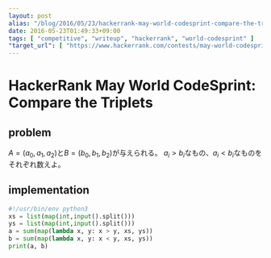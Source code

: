 ```yaml
---
layout: post
alias: "/blog/2016/05/23/hackerrank-may-world-codesprint-compare-the-triplets/"
date: 2016-05-23T01:49:33+09:00
tags: [ "competitive", "writeup", "hackerrank", "world-codesprint" ]
"target_url": [ "https://www.hackerrank.com/contests/may-world-codesprint/challenges/compare-the-triplets" ]
---
```


# HackerRank May World CodeSprint: Compare the Triplets

## problem

$A = (a_0, a_1, a_2)$と$B = (b_0, b_1, b_2)$が与えられる。
$a_i \gt b_i$なもの、$a_i \lt b_i$なものをそれぞれ数えよ。

## implementation

``` python
#!/usr/bin/env python3
xs = list(map(int,input().split()))
ys = list(map(int,input().split()))
a = sum(map(lambda x, y: x > y, xs, ys))
b = sum(map(lambda x, y: x < y, xs, ys))
print(a, b)
```

